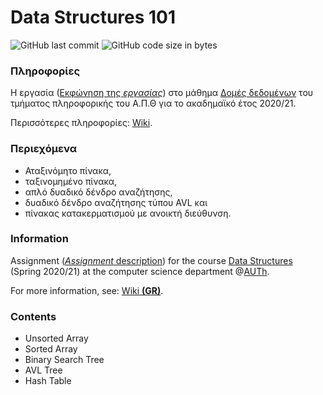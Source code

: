 # Data Structures 101

<img alt="GitHub last commit" src="https://img.shields.io/github/last-commit/akorkos/Project-in-Data-Structures"> <img alt="GitHub code size in bytes" src="https://img.shields.io/github/languages/code-size/akorkos/Project-in-Data-Structures">

### Πληροφορίες 
H εργασία ([Εκφώνηση της *εργασίας*](https://github.com/akorkos/Project-in-Data-Structures/raw/main/ds-project-2020-2021.pdf)) στο μάθημα [Δομές δεδομένων](https://elearning.auth.gr/enrol/index.php?id=7947) του τμήματος πληροφορικής του Α.Π.Θ για το ακαδημαϊκό έτος 2020/21. <br/>

Περισσότερες πληροφορίες: [Wiki](https://github.com/akorkos/Project-in-Data-Structures/wiki).

### Περιεχόμενα

- Αταξινόμητο πίνακα,
- ταξινομημένο πίνακα,
- απλό δυαδικό δένδρο αναζήτησης,
- δυαδικό δένδρο αναζήτησης τύπου AVL και
- πίνακας κατακερματισμού με ανοικτή διεύθυνση.

### Information

Assignment ([*Assignment* description](https://github.com/akorkos/Project-in-Data-Structures/raw/main/ds-project-2020-2021.pdf)) for the course [Data Structures](https://elearning.auth.gr/enrol/index.php?id=7947) (Spring 2020/21) at the computer science department @[AUTh](https://www.auth.gr/en/).



For more information, see: [Wiki **(GR)**](https://github.com/akorkos/Project-in-Data-Structures/wiki).

### Contents

- Unsorted Array
- Sorted Array
- Binary Search Tree
- AVL Tree
- Hash Table


